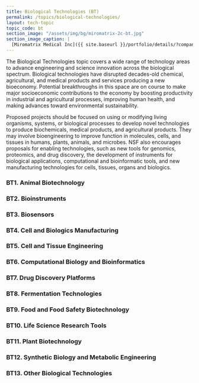 ```yaml
---
title: Biological Technologies (BT)
permalink: /topics/biological-technologies/
layout: tech-topic
topic_code: bt
section_image: "/assets/img/bg/miromatrix-2c-bt.jpg"
section_image_caption: |
  [Miromatrix Medical Inc]({{ site.baseurl }}/portfolio/details/?company=miromatrix-medical-inc#miromatrix-medical-inc)'s unique technology allows scientists to create human organs, offsetting shortages of transplantable organs.
---
```

The Biological Technologies topic covers a wide range of technology areas to advance engineering and science innovation across the biological spectrum. Biological technologies have disrupted decades-old chemical, agricultural, and medical products and services producing a new bioeconomy. Potential breakthroughs in this space are on course to make major socioeconomic contributions to the economy by boosting productivity in industrial and agricultural processes, improving human health, and making advances toward environmental sustainability. 

Proposed projects should be focused on using or modifying living organisms, systems, or biological processes to develop novel technologies to produce biochemicals, medical products, and agricultural products. They may involve bioengineering to improve function in molecules, cells, and tissues in humans, plants, animals, and microbes. NSF also encourages proposals for enabling technologies, such as new tools for genomics, proteomics, and drug discovery, the development of instruments for biological applications, computational and bioinformatic tools, and new manufacturing technologies for cells, tissues, organs and biologics.


### BT1. Animal Biotechnology

### BT2. Bioinstruments

### BT3. Biosensors

### BT4. Cell and Biologics Manufacturing

### BT5. Cell and Tissue Engineering

### BT6. Computational Biology and Bioinformatics

### BT7. Drug Discovery Platforms

### BT8. Fermentation Technologies

### BT9. Food and Food Safety Biotechnology

### BT10. Life Science Research Tools

### BT11. Plant Biotechnology

### BT12. Synthetic Biology and Metabolic Engineering

### BT13. Other Biological Technologies

